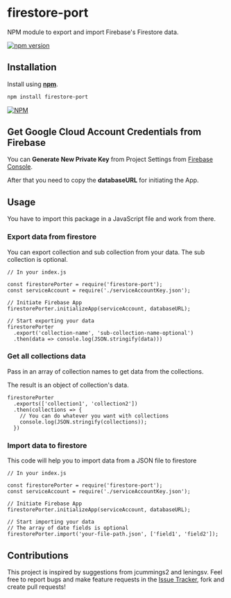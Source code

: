 # firestore-port
NPM module to export and import Firebase's Firestore data.

[![npm version](https://badge.fury.io/js/firestore-port.svg)](https://www.npmjs.com/package/firestore-port)

## Installation 

Install using [__npm__](https://www.npmjs.com/).

```sh
npm install firestore-port
```
[![NPM](https://nodei.co/npm/firestore-port.png?downloads=true&downloadRank=true&stars=true)](https://nodei.co/npm/firestore-port/)

## Get Google Cloud Account Credentials from Firebase

You can __Generate New Private Key__ from Project Settings from [Firebase Console](https://console.firebase.google.com).

After that you need to copy the __databaseURL__ for initiating the App. 

## Usage 

You have to import this package in a JavaScript file and work from there.

### Export data from firestore 

You can export collection and sub collection from your data. The sub collection is optional.

```
// In your index.js 

const firestorePorter = require('firestore-port');
const serviceAccount = require('./serviceAccountKey.json');

// Initiate Firebase App
firestorePorter.initializeApp(serviceAccount, databaseURL);

// Start exporting your data
firestorePorter
  .export('collection-name', 'sub-collection-name-optional')
  .then(data => console.log(JSON.stringify(data)))
```

### Get all collections data

Pass in an array of collection names to get data from the collections.

The result is an object of collection's data.

```
firestorePorter
  .exports(['collection1', 'collection2'])
  .then(collections => {
    // You can do whatever you want with collections
    console.log(JSON.stringify(collections));
  })

```

### Import data to firestore 

This code will help you to import data from a JSON file to firestore

```
// In your index.js 

const firestorePorter = require('firestore-port');
const serviceAccount = require('./serviceAccountKey.json');

// Initiate Firebase App
firestorePorter.initializeApp(serviceAccount, databaseURL);

// Start importing your data
// The array of date fields is optional
firestorePorter.import('your-file-path.json', ['field1', 'field2']);
```

## Contributions

This project is inspired by suggestions from jcummings2 and leningsv. Feel free to report bugs and make feature requests in the [Issue Tracker](https://github.com/ajays97/firestore-port/issues), fork and create pull requests!
